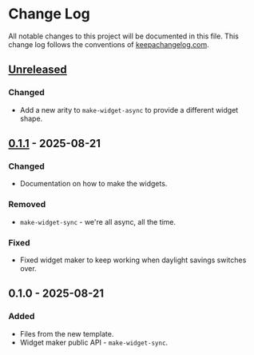 # Change Log
All notable changes to this project will be documented in this file. This change log follows the conventions of [keepachangelog.com](http://keepachangelog.com/).

## [Unreleased]
### Changed
- Add a new arity to `make-widget-async` to provide a different widget shape.

## [0.1.1] - 2025-08-21
### Changed
- Documentation on how to make the widgets.

### Removed
- `make-widget-sync` - we're all async, all the time.

### Fixed
- Fixed widget maker to keep working when daylight savings switches over.

## 0.1.0 - 2025-08-21
### Added
- Files from the new template.
- Widget maker public API - `make-widget-sync`.

[Unreleased]: https://sourcehost.site/your-name/atlas/compare/0.1.1...HEAD
[0.1.1]: https://sourcehost.site/your-name/atlas/compare/0.1.0...0.1.1
